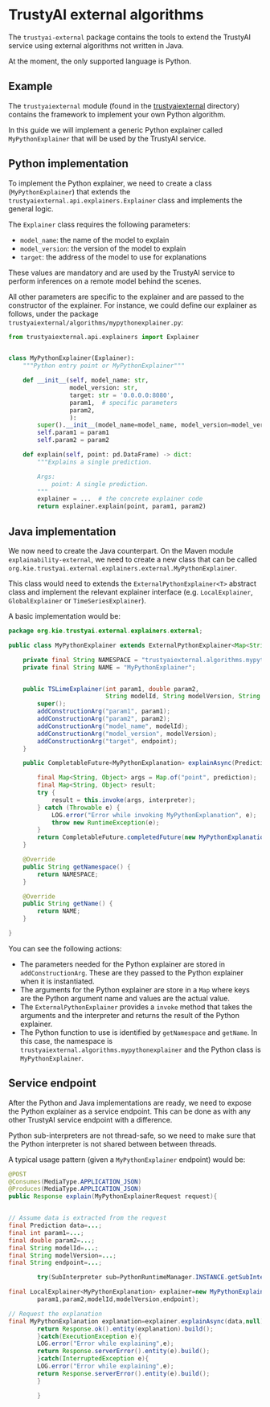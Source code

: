 # TrustyAI external algorithms

The `trustyai-external` package contains the tools to extend the TrustyAI service using external algorithms not written
in Java.

At the moment, the only supported language is Python.

## Example

The `trustyaiexternal` module (found in the [trustyaiexternal](src/main/python/trustyaiexternal) directory) contains the
framework to implement your own Python algorithm.

In this guide we will implement a generic Python explainer called `MyPythonExplainer` that will be used by the TrustyAI
service.

## Python implementation

To implement the Python explainer, we need to create a class (`MyPythonExplainer`) that extends
the `trustyaiexternal.api.explainers.Explainer` class and
implements the general logic.

The `Explainer` class requires the following parameters:

- `model_name`: the name of the model to explain
- `model_version`: the version of the model to explain
- `target`: the address of the model to use for explanations

These values are mandatory and are used by the TrustyAI service to perform inferences on a remote model behind the
scenes.

All other parameters are specific to the explainer and are passed to the constructor of the explainer.
For instance, we could define our explainer as follows, under the
package `trustyaiexternal/algorithms/mypythonexplainer.py`:

```python
from trustyaiexternal.api.explainers import Explainer


class MyPythonExplainer(Explainer):
    """Python entry point or MyPythonExplainer"""

    def __init__(self, model_name: str,
                 model_version: str,
                 target: str = '0.0.0.0:8080',
                 param1,  # specific parameters
                 param2,
                 ):
        super().__init__(model_name=model_name, model_version=model_version, target=target)
        self.param1 = param1
        self.param2 = param2

    def explain(self, point: pd.DataFrame) -> dict:
        """Explains a single prediction.

        Args:
            point: A single prediction.
        """
        explainer = ...  # the concrete explainer code 
        return explainer.explain(point, param1, param2)
```

## Java implementation

We now need to create the Java counterpart. On the Maven module `explainability-external`, we need to create a new
class that can be called `org.kie.trustyai.external.explainers.external.MyPythonExplainer`.

This class would need to extends the `ExternalPythonExplainer<T>` abstract class and implement the
relevant explainer interface (e.g. `LocalExplainer`, `GlobalExplainer` or `TimeSeriesExplainer`).

A basic implementation would be:

```java
package org.kie.trustyai.external.explainers.external;

public class MyPythonExplainer extends ExternalPythonExplainer<Map<String, Object>> implements LocalExplainer<MyPythonExplanation> {

    private final String NAMESPACE = "trustyaiexternal.algorithms.mypythonexplainer";
    private final String NAME = "MyPythonExplainer";


    public TSLimeExplainer(int param1, double param2,
                           String modelId, String modelVersion, String endpoint) {
        super();
        addConstructionArg("param1", param1);
        addConstructionArg("param2", param2);
        addConstructionArg("model_name", modelId);
        addConstructionArg("model_version", modelVersion);
        addConstructionArg("target", endpoint);
    }

    public CompletableFuture<MyPythonExplanation> explainAsync(Prediction prediction, PredictionProvider model, Consumer<TSLimeExplanation> intermediateResultsConsumer) {

        final Map<String, Object> args = Map.of("point", prediction);
        final Map<String, Object> result;
        try {
            result = this.invoke(args, interpreter);
        } catch (Throwable e) {
            LOG.error("Error while invoking MyPythonExplanation", e);
            throw new RuntimeException(e);
        }
        return CompletableFuture.completedFuture(new MyPythonExplanation(result));
    }

    @Override
    public String getNamespace() {
        return NAMESPACE;
    }

    @Override
    public String getName() {
        return NAME;
    }

}
```

You can see the following actions:

- The parameters needed for the Python explainer are stored in `addConstructionArg`. These are they passed to the Python
  explainer when it is instantiated.
- The arguments for the Python explainer are store in a `Map` where keys are the Python argument name and values are the
  actual value.
- The `ExternalPythonExplainer` provides a `invoke` method that takes the arguments and the interpreter and returns the
  result of the Python explainer.
- The Python function to use is identified by `getNamespace` and `getName`. In this case, the namespace
  is `trustyaiexternal.algorithms.mypythonexplainer` and the Python class is
  `MyPythonExplainer`.

## Service endpoint

After the Python and Java implementations are ready, we need to expose the Python explainer as a service endpoint.
This can be done as with any other TrustyAI service endpoint with a difference.

Python sub-interpreters are not thread-safe, so we need to make sure that the Python interpreter is not shared between
between threads.

A typical usage pattern (given a `MyPythonExplainer` endpoint) would be:

```java
@POST
@Consumes(MediaType.APPLICATION_JSON)
@Produces(MediaType.APPLICATION_JSON)
public Response explain(MyPythonExplainerRequest request){


// Assume data is extracted from the request
final Prediction data=...;
final int param1=...;
final double param2=...;
final String modelId=...;
final String modelVersion=...;
final String endpoint=...;

        try(SubInterpreter sub=PythonRuntimeManager.INSTANCE.getSubInterpreter()){

final LocalExplainer<MyPythonExplanation> explainer=new MyPythonExplainer(
        param1,param2,modelId,modelVersion,endpoint);

// Request the explanation
final MyPythonExplanation explanation=explainer.explainAsync(data,null).get();
        return Response.ok().entity(explanation).build();
        }catch(ExecutionException e){
        LOG.error("Error while explaining",e);
        return Response.serverError().entity(e).build();
        }catch(InterruptedException e){
        LOG.error("Error while explaining",e);
        return Response.serverError().entity(e).build();
        }

        }
```